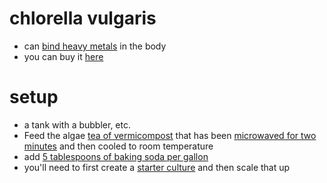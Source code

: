 # chlorella vulgaris
* can [bind heavy metals](https://www.nihadc.com/library/detox-for-life-class-2-addit-resources/54-4-dosing-with-chlorella/file.html?accept_license=1) in the body
* you can buy it [here](https://www.carolina.com/algae/chlorella-vulgaris-bacteria-free-living/152075.pr?question=chlorella)

# setup
* a tank with a bubbler, etc.
* Feed the algae [tea of vermicompost](https://permies.com/t/11256/growing-Chlorella-Spirulina-indoors-human) that has been [microwaved for two minutes](https://waterandhealth.org/disinfect/disinfecting-sponges-microwaving-simple-solution/) and then cooled to room temperature
* add [5 tablespoons of baking soda per gallon](https://www.youtube.com/watch?v=-PUga2xv41U)
* you'll need to first create a [starter culture](https://www.youtube.com/watch?v=SaAFQlFC7fI) and then scale that up
